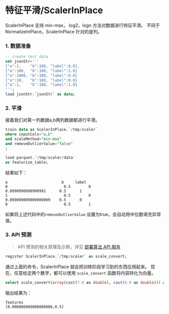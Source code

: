 # 特征平滑/ScalerInPlace

ScalerInPlace 支持 min-max， log2，logn 方法对数据进行特征平滑。
不同于 NormalizeInPlace，ScalerInPlace 针对的是列。

### 1. 数据准备

```sql
-- create test data
set jsonStr='''
{"a":1,    "b":100, "label":0.0},
{"a":100,  "b":100, "label":1.0}
{"a":1000, "b":100, "label":0.0}
{"a":10,   "b":100, "label":0.0}
{"a":1,    "b":100, "label":1.0}
''';
load jsonStr.`jsonStr` as data;
```

### 2. 平滑

接着我们对第一列数据a,b两列数据都进行平滑。

```sql
train data as ScalerInPlace.`/tmp/scaler`
where inputCols="a,b"
and scaleMethod="min-max"
and removeOutlierValue="false"
;

load parquet.`/tmp/scaler/data` 
as featurize_table;
```

结果如下：

```
a                        b     label
0	                      0.5	     0
0.0990990990990991	    0.5	     1
1	                      0.5	     0
0.009009009009009009    0.5	     0
0	                      0.5	     1
```

如果将上述代码中的`removeOutlierValue` 设置为true，会自动用中位数填充异常值。


### 3. API 预测

> API 预测的相关原理及示例，详见 [部署算法 API 服务](/byzer-lang/zh-cn/ml/api_service/README.md)

```sql
register ScalerInPlace.`/tmp/scaler` as scale_convert;
```

通过上面的命令，ScalerInPlace 就会把训练阶段学习到的东西应用起来。
现在，任意给定两个数字，都可以使用 `scale_convert` 函数将内容转化为向量。

```sql
select scale_convert(array(cast(7.0 as double), cast(8.0 as double))) as features as output;
```

输出结果为：

```
features
[0.006006006006006006,0.5]
```

